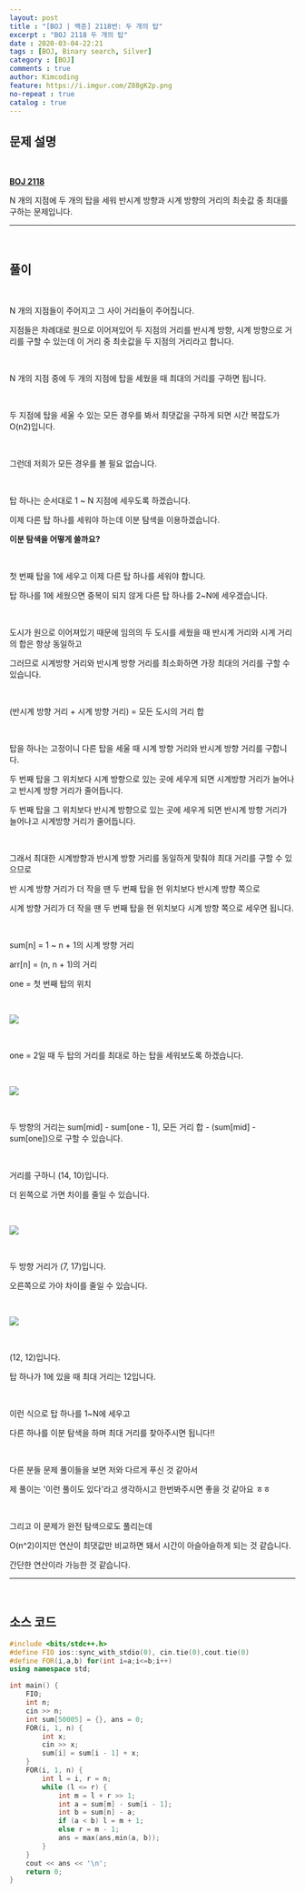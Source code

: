 ```yaml
---
layout: post
title : "[BOJ | 백준] 2118번: 두 개의 탑"
excerpt : "BOJ 2118 두 개의 탑"
date : 2020-03-04-22:21
tags : [BOJ, Binary search, Silver]
category : [BOJ]
comments : true
author: Kimcoding
feature: https://i.imgur.com/Z88gK2p.png
no-repeat : true
catalog : true
---
```


## 문제 설명

<br/>

**[BOJ 2118](https://www.acmicpc.net/problem/2118)**


N 개의 지점에 두 개의 탑을 세워 반시계 방향과 시계 방향의 거리의 최솟값 중 최대를 구하는 문제입니다.

---
<br/>

## 풀이

<br/>

N 개의 지점들이 주어지고 그 사이 거리들이 주어집니다.

지점들은 차례대로 원으로 이어져있어 두 지점의 거리를
반시계 방향, 시계 방향으로 거리를 구할 수 있는데 이 거리 중 최솟값을 두 지점의 거리라고 합니다.

<br/>

N 개의 지점 중에 두 개의 지점에 탑을 세웠을 때 최대의 거리를 구하면 됩니다.

<br/>

두 지점에 탑을 세울 수 있는 모든 경우를 봐서 최댓값을 구하게 되면 시간 복잡도가 O(n2)입니다.

<br/>

그런데 저희가 모든 경우를 볼 필요 없습니다.

<br/>

탑 하나는 순서대로 1 ~ N 지점에 세우도록 하겠습니다.

이제 다른 탑 하나를 세워야 하는데 이분 탐색을 이용하겠습니다.

**이분 탐색을 어떻게 쓸까요?**

<br/>

첫 번째 탑을 1에 세우고 이제 다른 탑 하나를 세워야 합니다.

탑 하나를 1에 세웠으면 중복이 되지 않게 다른 탑 하나를 2~N에 세우겠습니다.

<br/>

도시가 원으로 이어져있기 때문에 임의의 두 도시를 세웠을 때 반시계 거리와 시계 거리의 합은 항상 동일하고

그러므로 시계방향 거리와 반시계 방향 거리를 최소화하면 가장 최대의 거리를 구할 수 있습니다.

<br/>

(반시계 방향 거리 + 시계 방향 거리) = 모든 도시의 거리 합

<br/>

탑을 하나는 고정이니 다른 탑을 세울 때 시계 방향 거리와 반시계 방향 거리를 구합니다.

두 번째 탑을 그 위치보다 시계 방향으로 있는 곳에 세우게 되면 시계방향 거리가 늘어나고 반시계 방향 거리가 줄어듭니다.

두 번째 탑을 그 위치보다 반시계 방향으로 있는 곳에 세우게 되면 반시계 방향 거리가 늘어나고 시계방향 거리가 줄어듭니다.

<br/>

그래서 최대한 시계방향과 반시계 방향 거리를 동일하게 맞춰야 최대 거리를 구할 수 있으므로

반 시계 방향 거리가 더 작을 땐 두 번째 탑을 현 위치보다 반시계 방향 쪽으로

시계 방향 거리가 더 작을 땐 두 번째 탑을 현 위치보다 시계 방향 쪽으로 세우면 됩니다.

<br/>

sum[n] = 1 ~ n + 1의 시계 방향 거리

arr[n] = (n, n + 1)의 거리

one = 첫 번째 탑의 위치

<br/>

![](https://i.imgur.com/Z88gK2p.png)

<br/>

one = 2일 때 두 탑의 거리를 최대로 하는 탑을 세워보도록 하겠습니다.

<br/>

![](https://i.imgur.com/CFmYQC4.png)

<br/>

두 방향의 거리는 sum[mid] - sum[one - 1], 모든 거리 합 - (sum[mid] - sum[one])으로 구할 수 있습니다.

<br/>

거리를 구하니 (14, 10)입니다.

더 왼쪽으로 가면 차이를 줄일 수 있습니다.

<br/>

![](https://i.imgur.com/aehLFSH.png)

<br/>

두 방향 거리가 (7, 17)입니다.

오른쪽으로 가야 차이를 줄일 수 있습니다.

<br/>

![](https://i.imgur.com/mwXzqZQ.png)

<br/>

(12, 12)입니다.

탑 하나가 1에 있을 때 최대 거리는 12입니다.

<br/>

이런 식으로 탑 하나를 1~N에 세우고

다른 하나를 이분 탐색을 하며 최대 거리를 찾아주시면 됩니다!!

<br/>

다른 분들 문제 풀이들을 보면 저와 다르게 푸신 것 같아서

제 풀이는 '이런 풀이도 있다'라고 생각하시고 한번봐주시면 좋을 것 같아요 ㅎㅎ

<br/>

그리고 이 문제가 완전 탐색으로도 풀리는데

O(n^2)이지만 연산이 최댓값만 비교하면 돼서 시간이 아슬아슬하게 되는 것 같습니다.

간단한 연산이라 가능한 것 같습니다.

---

<br/>

## <i class="fa fa-code"></i> 소스 코드

```cpp
#include <bits/stdc++.h>
#define FIO ios::sync_with_stdio(0), cin.tie(0),cout.tie(0)
#define FOR(i,a,b) for(int i=a;i<=b;i++)
using namespace std;

int main() {
    FIO;
    int n;
    cin >> n;
    int sum[50005] = {}, ans = 0;
    FOR(i, 1, n) {
        int x;
        cin >> x;
        sum[i] = sum[i - 1] + x;
    }
    FOR(i, 1, n) {
        int l = i, r = n;
        while (l <= r) {
            int m = l + r >> 1;
            int a = sum[m] - sum[i - 1];
            int b = sum[n] - a;
            if (a < b) l = m + 1;
            else r = m - 1;
            ans = max(ans,min(a, b));
        }
    }
    cout << ans << '\n';
    return 0;
}
```

